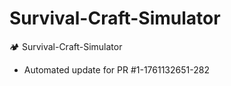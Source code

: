 # Survival-Craft-Simulator
🏕️ Survival-Craft-Simulator


- Automated update for PR #1-1761132651-282